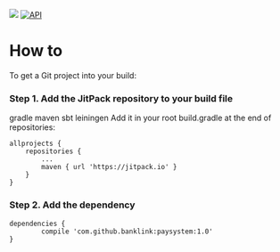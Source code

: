 [![](https://jitpack.io/v/banklink/paysystem.svg)](https://github.com/banklink/paysystem) 
[![API](https://img.shields.io/badge/API-19%2B-brightgreen.svg?style=flat)](https://android-arsenal.com/api?level=19)

# How to

To get a Git project into your build:

### Step 1. Add the JitPack repository to your build file

gradle
maven
sbt
leiningen
Add it in your root build.gradle at the end of repositories:

	allprojects {
		repositories {
			...
			maven { url 'https://jitpack.io' }
		}
	}
	
### Step 2. Add the dependency
	dependencies {
	        compile 'com.github.banklink:paysystem:1.0'
	}
